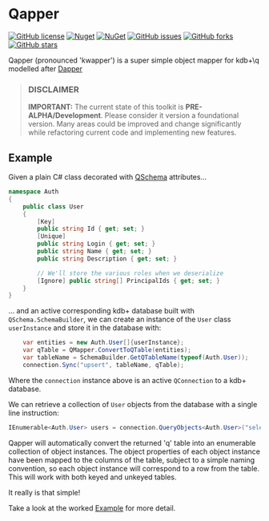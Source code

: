 # Qapper
[![GitHub license](https://img.shields.io/badge/license-LGPL%20v3-blue.svg)](https://github.com/machonky/qapper/blob/master/LICENSE)
[![Nuget](https://img.shields.io/nuget/v/Qapper.svg)](https://www.nuget.org/packages/qapper)
[![NuGet](https://img.shields.io/nuget/dt/Qapper.svg)](https://www.nuget.org/packages/qapper)
[![GitHub issues](https://img.shields.io/github/issues/machonky/Qapper.svg)](https://github.com/machonky/Qapper/issues)
[![GitHub forks](https://img.shields.io/github/forks/machonky/Qapper.svg?style=social&label=Fork)](https://github.com/machonky/Qapper/network)
[![GitHub stars](https://img.shields.io/github/stars/machonky/Qapper.svg?style=social&label=Star)](https://github.com/machonky/Qapper/stargazers)

Qapper (pronounced 'kwapper') is a super simple object mapper for kdb+\q modelled after [Dapper](https://github.com/StackExchange/Dapper)

> ### DISCLAIMER
> **IMPORTANT:** The current state of this toolkit is **PRE-ALPHA/Development**. Please consider it version a foundational version. Many areas could be improved and change significantly while refactoring current code and implementing new features. 

## Example

Given a plain C# class decorated with [QSchema](https://github.com/dotnetq/QSchema) attributes... 

```cs
namespace Auth
{
    public class User
    {
        [Key]
        public string Id { get; set; }
        [Unique]
        public string Login { get; set; }
        public string Name { get; set; }
        public string Description { get; set; }

        // We'll store the various roles when we deserialize
        [Ignore] public string[] PrincipalIds { get; set; }
    }
}    
```

... and an active corresponding kdb+ database built with ```QSchema.SchemaBuilder```, we can create an instance of the ```User``` class ```userInstance``` and store it in the database with:

```cs
    var entities = new Auth.User[]{userInstance};
    var qTable = QMapper.ConvertToQTable(entities);
    var tableName = SchemaBuilder.GetQTableName(typeof(Auth.User));
    connection.Sync("upsert", tableName, qTable);
```

Where the ```connection``` instance above is an active ```QConnection``` to a kdb+ database.

We can retrieve a collection of ```User``` objects from the database with a single line instruction:

```cs
IEnumerable<Auth.User> users = connection.QueryObjects<Auth.User>("select from .auth.user");
```

Qapper will automatically convert the returned 'q' table into an enumerable collection of object instances. The object properties of each object instance have been mapped to the columns of the table, subject to a simple naming convention, so each object instance will correspond to a row from the table. This will work with both keyed and unkeyed tables.

It really is that simple!

Take a look at the worked [Example](https://github.com/dotnetq/Example) for more detail.
